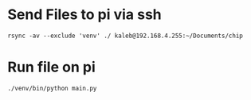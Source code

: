 # Send Files to pi via ssh
`rsync -av --exclude 'venv' ./ kaleb@192.168.4.255:~/Documents/chip`

# Run file on pi
`./venv/bin/python main.py`